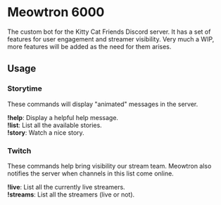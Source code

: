 # Meowtron 6000

The custom bot for the Kitty Cat Friends Discord server. It has a set of features for user engagement and streamer visibility. Very much a WIP, more features will be added as the need for them arises.

## Usage

### Storytime
These commands will display "animated" messages in the server.

**!help**: Display a helpful help message.  
**!list**: List all the available stories.  
**!story**: Watch a nice story.  

### Twitch
These commands help bring visibility our stream team. Meowtron also notifies the server when channels in this list come online.

**!live**: List all the currently live streamers.  
**!streams**: List all the streamers (live or not).

